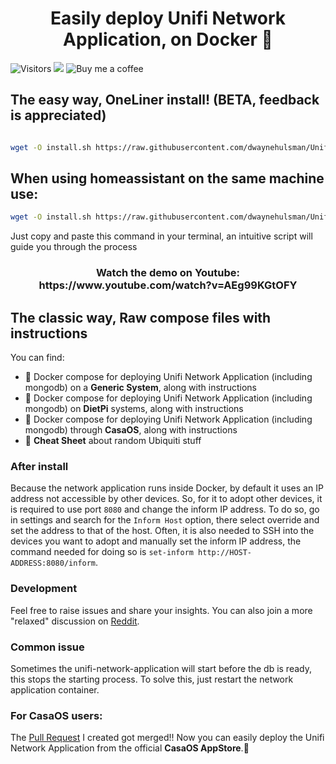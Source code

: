 <h1 align=center>Easily deploy Unifi Network Application, on Docker 🐳</h1>

![Visitors](https://api.visitorbadge.io/api/visitors?path=https%3A%2F%2Fgithub.com%2FGiuseppeGalilei%2FUnifi-Network-Application&label=Visitors&countColor=%23263759)
<a title="Give a star if you found it useful">
  <img src="https://img.shields.io/badge/If useful-leave a star-yellow?style=for-the-badge" style="display: inline-block" />
</a>
<a href="https://buymeacoffee.com/giuseppegalilei" title="Buy me a coffee">
  <img src="https://img.shields.io/badge/Buy%20me%20a%20coffee-€%203-blue?logo=buy-me-a-coffee&style=for-the-badge" alt="Buy me a coffee" style="display: inline-block" />
</a>


## The easy way, OneLiner install! (BETA, feedback is appreciated)
```bash

wget -O install.sh https://raw.githubusercontent.com/dwaynehulsman/Unifi-Network-Application/main/OneLiner/install.sh && chmod +x install.sh && ./install.sh

```

## When using homeassistant on the same machine use:
```bash
wget -O install.sh https://raw.githubusercontent.com/dwaynehulsman/Unifi-Network-Application/main/OneLiner-home-assistant/install.sh && chmod +x install.sh && ./install.sh
```


Just copy and paste this command in your terminal, an intuitive script will guide you through the process

<h3 align=center> Watch the demo on Youtube: https://www.youtube.com/watch?v=AEg99KGtOFY </h3>

## The classic way, Raw compose files with instructions
You can find:
- 🐳 Docker compose for deploying Unifi Network Application (including mongodb) on a **Generic System**, along with instructions
- 🐳 Docker compose for deploying Unifi Network Application (including mongodb) on **DietPi** systems, along with instructions
- 🐳 Docker compose for deploying Unifi Network Application (including mongodb) through **CasaOS**, along with instructions
- 📔 **Cheat Sheet** about random Ubiquiti stuff

### After install

Because the network application runs inside Docker, by default it uses an IP address not accessible by other devices.
So, for it to adopt other devices, it is required to use port `8080` and change the inform IP address. To do so, go in settings and search for the `Inform Host` option, there select override and set the address to that of the host.
Often, it is also needed to SSH into the devices you want to adopt and manually set the inform IP address, the command needed for doing so is `set-inform http://HOST-ADDRESS:8080/inform`.

### Development
Feel free to raise issues and share your insights.
You can also join a more "relaxed" discussion on [Reddit](https://www.reddit.com/r/Ubiquiti/comments/18stenb/unifi_network_application_easy_docker_deployment/).

### Common issue
Sometimes the unifi-network-application will start before the db is ready, this stops the starting process.
To solve this, just restart the network application container.

### For CasaOS users:
The [Pull Request](https://github.com/IceWhaleTech/CasaOS-AppStore/pull/374) I created got merged!!
Now you can easily deploy the Unifi Network Application from the official **CasaOS AppStore**.🤩
